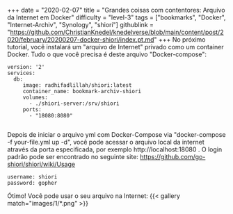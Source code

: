 +++
date = "2020-02-07"
title = "Grandes coisas com contentores: Arquivo da Internet em Docker"
difficulty = "level-3"
tags = ["bookmarks", "Docker", "Internet-Archiv", "Synology", "shiori"]
githublink = "https://github.com/ChristianKnedel/knedelverse/blob/main/content/post/2020/february/20200207-docker-shiori/index.pt.md"
+++
No próximo tutorial, você instalará um "arquivo de Internet" privado como um container Docker. Tudo o que você precisa é deste arquivo "Docker-compose":
```
version: '2'
services:
  db:
     image: radhifadlillah/shiori:latest
     container_name: bookmark-archiv-shiori
     volumes:
       - ./shiori-server:/srv/shiori
     ports:
       - "18080:8080"


```
Depois de iniciar o arquivo yml com Docker-Compose via "docker-compose -f your-file.yml up -d", você pode acessar o arquivo local da internet através da porta especificada, por exemplo http://localhost:18080 . O login padrão pode ser encontrado no seguinte site: https://github.com/go-shiori/shiori/wiki/Usage
```
username: shiori
password: gopher

```
Ótimo! Você pode usar o seu arquivo na Internet:
{{< gallery match="images/1/*.png" >}}